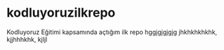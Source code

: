 # kodluyoruzilkrepo
Kodluyoruz Eğitimi kapsamında açtığım ilk repo
hggjgjgjgjg
jhkhkhkhkhk,
kjjhhhkhk,
kjljl